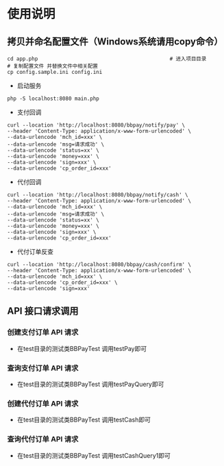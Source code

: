 # 使用说明## 拷贝并命名配置文件（Windows系统请用copy命令）```shellcd app.php                                           # 进入项目目录# 复制配置文件 并替换文件中相关配置cp config.sample.ini config.ini```- 启动服务```php -S localhost:8080 main.php```- 支付回调```shellcurl --location 'http://localhost:8080/bbpay/notify/pay' \--header 'Content-Type: application/x-www-form-urlencoded' \--data-urlencode 'mch_id=xxx' \--data-urlencode 'msg=请求成功' \--data-urlencode 'status=xx' \--data-urlencode 'money=xxx' \--data-urlencode 'sign=xxx' \--data-urlencode 'cp_order_id=xxx'```- 代付回调```shellcurl --location 'http://localhost:8080/bbpay/notify/cash' \--header 'Content-Type: application/x-www-form-urlencoded' \--data-urlencode 'mch_id=xxx' \--data-urlencode 'msg=请求成功' \--data-urlencode 'status=xx' \--data-urlencode 'money=xxx' \--data-urlencode 'sign=xxx' \--data-urlencode 'cp_order_id=xxx'```- 代付订单反查```shellcurl --location 'http://localhost:8080/bbpay/cash/confirm' \--header 'Content-Type: application/x-www-form-urlencoded' \--data-urlencode 'mch_id=xxx' \--data-urlencode 'cp_order_id=xxx' \--data-urlencode 'sign=xxx'```## API 接口请求调用### 创建支付订单 API  请求* 在test目录的测试类BBPayTest 调用testPay即可### 查询支付订单 API  请求* 在test目录的测试类BBPayTest 调用testPayQuery即可### 创建代付订单 API  请求* 在test目录的测试类BBPayTest 调用testCash即可### 查询代付订单 API  请求* 在test目录的测试类BBPayTest 调用testCashQuery1即可